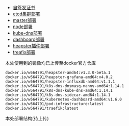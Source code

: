 * [自签发证书](/1bu-shu-zhi-nan/10-zi-qian-fa-zheng-shu.md)
* [etcd集群部署](/1bu-shu-zhi-nan/12-etcdji-qun-bu-shu.md)
* [master部署](/1bu-shu-zhi-nan/12-masterbu-shu.md)
* [node部署](/1bu-shu-zhi-nan/13-nodebu-shu.md)
* [kube-dns部署](/1bu-shu-zhi-nan/14-kube-dnsbu-shu.md)
* [dashboard部署](/1bu-shu-zhi-nan/15-dashboardbu-shu.md)
* [heapster插件部署](/1bu-shu-zhi-nan/heapstercha-jian-bu-shu.md)
* [treafix部署](/1bu-shu-zhi-nan/treafixbu-shu.md)

本处使用到的镜像均已上传至docker官方仓库

```
docker.io/w564791/heapster-amd64:v1.3.0-beta.1
docker.io/w564791/heapster-grafana-amd64:v4.0.2
docker.io/w564791/heapster-influxdb-amd64:v1.1.1
docker.io/w564791/k8s-dns-dnsmasq-nanny-amd64:1.14.1
docker.io/w564791/k8s-dns-kube-dns-amd64:1.14.1
docker.io/w564791/k8s-dns-sidecar-amd64:1.14.1
docker.io/w564791/kubernetes-dashboard-amd64:v1.6.0
docker.io/w564791/pod-infrastructure:latest
docker.io/w564791/traefik:latest
```

本处部署结构\(待上传\)

